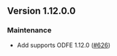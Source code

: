 ## Version 1.12.0.0

### Maintenance
* Add supports ODFE 1.12.0 ([#626](https://github.com/opendistro-for-elasticsearch/security-kibana-plugin/pull/626))

